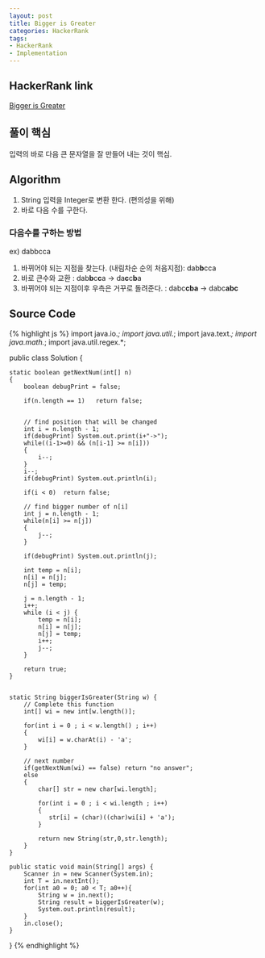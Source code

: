 ```yaml
---
layout: post
title: Bigger is Greater
categories: HackerRank
tags:
- HackerRank
- Implementation
---
```


## **HackerRank link**
[Bigger is Greater](https://www.hackerrank.com/challenges/bigger-is-greater/problem)


## **풀이 핵심** 
입력의 바로 다음 큰 문자열을 잘 만들어 내는 것이 핵심.

## **Algorithm**
1. String 입력을 Integer로 변환 한다. (편의성을 위해)
2. 바로 다음 수를 구한다.

### 다음수를 구하는 방법
ex) dabbcca
1. 바뀌어야 되는 지점을 찾는다. (내림차순 순의 처음지점): dab**b**cca
2. 바로 큰수와 교환 : dab**b**c**c**a → da**c**c**b**a
3. 바뀌어야 되는 지점이후 우측은 거꾸로 돌려준다.  : dabc**cba** → dabc**abc**

## **Source Code**
{% highlight js %}
import java.io.*;
import java.util.*;
import java.text.*;
import java.math.*;
import java.util.regex.*;

public class Solution {
 
    static boolean getNextNum(int[] n)
    {
        boolean debugPrint = false;
        
        if(n.length == 1)   return false;
        
     
        // find position that will be changed
        int i = n.length - 1;
        if(debugPrint) System.out.print(i+"->");
        while((i-1>=0) && (n[i-1] >= n[i]))
        {
            i--;
        }        
        i--;
        if(debugPrint) System.out.println(i);
        
        if(i < 0)  return false;
        
        // find bigger number of n[i]
        int j = n.length - 1;
        while(n[i] >= n[j])
        {
            j--;
        }
        
        if(debugPrint) System.out.println(j);
        
        int temp = n[i];
        n[i] = n[j];
        n[j] = temp;
        
        j = n.length - 1;
        i++;
        while (i < j) {
            temp = n[i];
            n[i] = n[j];
            n[j] = temp;
            i++;
            j--;
        }
        
        return true;
    }
    
    
    static String biggerIsGreater(String w) {
        // Complete this function
        int[] wi = new int[w.length()];
        
        for(int i = 0 ; i < w.length() ; i++)
        {
            wi[i] = w.charAt(i) - 'a';
        }
        
        // next number
        if(getNextNum(wi) == false) return "no answer";
        else
        {
            char[] str = new char[wi.length];
            
            for(int i = 0 ; i < wi.length ; i++)
            {
               str[i] = (char)((char)wi[i] + 'a');
            }
            
            return new String(str,0,str.length);
        }
    }

    public static void main(String[] args) {
        Scanner in = new Scanner(System.in);
        int T = in.nextInt();
        for(int a0 = 0; a0 < T; a0++){
            String w = in.next();
            String result = biggerIsGreater(w);
            System.out.println(result);
        }
        in.close();
    }
}
{% endhighlight %}

